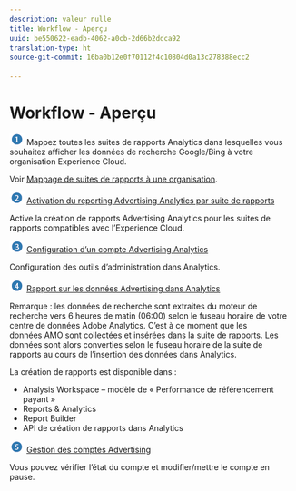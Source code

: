 ```yaml
---
description: valeur nulle
title: Workflow - Aperçu
uuid: be550622-eadb-4062-a0cb-2d66b2ddca92
translation-type: ht
source-git-commit: 16ba0b12e0f70112f4c10804d0a13c278388ecc2

---
```



# Workflow - Aperçu

![](assets/step1_icon.png) Mappez toutes les suites de rapports Analytics dans lesquelles vous souhaitez afficher les données de recherche Google/Bing à votre organisation Experience Cloud.

Voir [Mappage de suites de rapports à une organisation](https://marketing.adobe.com/resources/help/en_US/mcloud/map-report-suite.html).

![](assets/step2_icon.png) [Activation du reporting Advertising Analytics par suite de rapports](/help/integrate/c-advertising-analytics/c-adanalytics-workflow/aa-provision-rs.md)

Active la création de rapports Advertising Analytics pour les suites de rapports compatibles avec l’Experience Cloud.

![](assets/step3_icon.png) [Configuration d’un compte Advertising Analytics](/help/integrate/c-advertising-analytics/c-adanalytics-workflow/aa-create-ad-account.md)

Configuration des outils d’administration dans Analytics.

![](assets/step4_icon.png) [Rapport sur les données Advertising dans Analytics](/help/integrate/c-advertising-analytics/c-adanalytics-workflow/aa-report-ad-data-an.md)

Remarque : les données de recherche sont extraites du moteur de recherche vers 6 heures de matin (06:00) selon le fuseau horaire de votre centre de données Adobe Analytics. C’est à ce moment que les données AMO sont collectées et insérées dans la suite de rapports. Les données sont alors converties selon le fuseau horaire de la suite de rapports au cours de l’insertion des données dans Analytics.

La création de rapports est disponible dans :

* Analysis Workspace – modèle de « Performance de référencement payant »
* Reports &amp; Analytics
* Report Builder
* API de création de rapports dans Analytics

![](assets/step5_icon.png) [Gestion des comptes Advertising](/help/integrate/c-advertising-analytics/c-adanalytics-workflow/aa-manage-ad-accounts.md)

Vous pouvez vérifier l’état du compte et modifier/mettre le compte en pause.

